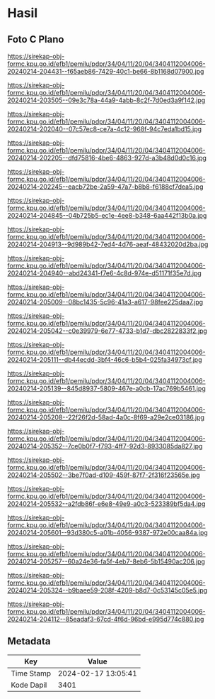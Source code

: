 # Hasil

## Foto C Plano

https://sirekap-obj-formc.kpu.go.id/efb1/pemilu/pdpr/34/04/11/20/04/3404112004006-20240214-204431--f65aeb86-7429-40c1-be66-8b1168d07900.jpg

https://sirekap-obj-formc.kpu.go.id/efb1/pemilu/pdpr/34/04/11/20/04/3404112004006-20240214-203505--09e3c78a-44a9-4abb-8c2f-7d0ed3a9f142.jpg

https://sirekap-obj-formc.kpu.go.id/efb1/pemilu/pdpr/34/04/11/20/04/3404112004006-20240214-202040--07c57ec8-ce7a-4c12-968f-94c7eda1bd15.jpg

https://sirekap-obj-formc.kpu.go.id/efb1/pemilu/pdpr/34/04/11/20/04/3404112004006-20240214-202205--dfd75816-4be6-4863-927d-a3b48d0d0c16.jpg

https://sirekap-obj-formc.kpu.go.id/efb1/pemilu/pdpr/34/04/11/20/04/3404112004006-20240214-202245--eacb72be-2a59-47a7-b8b8-f6188cf7dea5.jpg

https://sirekap-obj-formc.kpu.go.id/efb1/pemilu/pdpr/34/04/11/20/04/3404112004006-20240214-204845--04b725b5-ec1e-4ee8-b348-6aa442f13b0a.jpg

https://sirekap-obj-formc.kpu.go.id/efb1/pemilu/pdpr/34/04/11/20/04/3404112004006-20240214-204913--9d989b42-7ed4-4d76-aeaf-48432020d2ba.jpg

https://sirekap-obj-formc.kpu.go.id/efb1/pemilu/pdpr/34/04/11/20/04/3404112004006-20240214-204940--abd24341-f7e6-4c8d-974e-d51171f35e7d.jpg

https://sirekap-obj-formc.kpu.go.id/efb1/pemilu/pdpr/34/04/11/20/04/3404112004006-20240214-205009--08bc1435-5c96-41a3-a617-98fee225daa7.jpg

https://sirekap-obj-formc.kpu.go.id/efb1/pemilu/pdpr/34/04/11/20/04/3404112004006-20240214-205042--c0e39979-6e77-4733-b1d7-dbc2822833f2.jpg

https://sirekap-obj-formc.kpu.go.id/efb1/pemilu/pdpr/34/04/11/20/04/3404112004006-20240214-205111--db44ecdd-3bf4-46c6-b5b4-025fa34973cf.jpg

https://sirekap-obj-formc.kpu.go.id/efb1/pemilu/pdpr/34/04/11/20/04/3404112004006-20240214-205139--845d8937-5809-467e-a0cb-17ac769b5461.jpg

https://sirekap-obj-formc.kpu.go.id/efb1/pemilu/pdpr/34/04/11/20/04/3404112004006-20240214-205208--22f26f2d-58ad-4a0c-8f69-a29e2ce03186.jpg

https://sirekap-obj-formc.kpu.go.id/efb1/pemilu/pdpr/34/04/11/20/04/3404112004006-20240214-205352--7ce0b0f7-f793-4ff7-92d3-8933085da827.jpg

https://sirekap-obj-formc.kpu.go.id/efb1/pemilu/pdpr/34/04/11/20/04/3404112004006-20240214-205502--3be7f0ad-d109-459f-87f7-2f316f23565e.jpg

https://sirekap-obj-formc.kpu.go.id/efb1/pemilu/pdpr/34/04/11/20/04/3404112004006-20240214-205532--a2fdb86f-e6e8-49e9-a0c3-523389bf5da4.jpg

https://sirekap-obj-formc.kpu.go.id/efb1/pemilu/pdpr/34/04/11/20/04/3404112004006-20240214-205601--93d380c5-a01b-4056-9387-972e00caa84a.jpg

https://sirekap-obj-formc.kpu.go.id/efb1/pemilu/pdpr/34/04/11/20/04/3404112004006-20240214-205257--60a24e36-fa5f-4eb7-8eb6-5b15490ac206.jpg

https://sirekap-obj-formc.kpu.go.id/efb1/pemilu/pdpr/34/04/11/20/04/3404112004006-20240214-205324--b9baee59-208f-4209-b8d7-0c53145c05e5.jpg

https://sirekap-obj-formc.kpu.go.id/efb1/pemilu/pdpr/34/04/11/20/04/3404112004006-20240214-204112--85eadaf3-67cd-4f6d-96bd-e995d774c880.jpg


## Metadata

| Key        | Value               |
| ---------- | ------------------- |
| Time Stamp | 2024-02-17 13:05:41 |
| Kode Dapil | 3401                |



